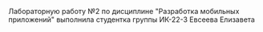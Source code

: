 Лабораторную работу №2 по дисциплине "Разработка мобильных приложений" выполнила студентка группы ИК-22-3 Евсеева Елизавета